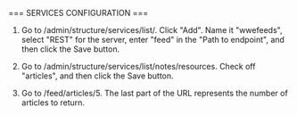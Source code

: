 === SERVICES CONFIGURATION ===
1. Go to /admin/structure/services/list/. Click "Add". Name it "wwefeeds", select "REST" for the server, enter "feed" in the "Path to endpoint", and then click the Save button.

2. Go to /admin/structure/services/list/notes/resources. Check off "articles", and then click the Save button.

3. Go to /feed/articles/5. The last part of the URL represents the number of articles to return.